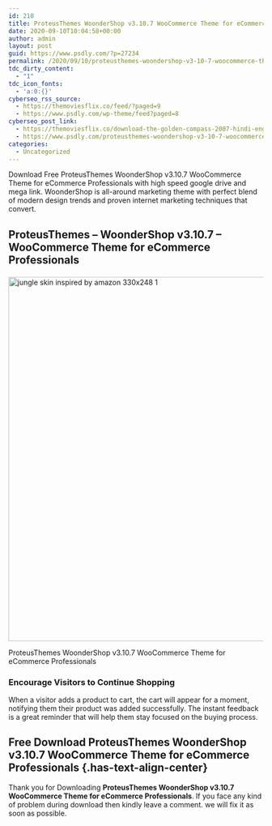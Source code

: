 ```yaml
---
id: 210
title: ProteusThemes WoonderShop v3.10.7 WooCommerce Theme for eCommerce Professionals
date: 2020-09-10T10:04:58+00:00
author: admin
layout: post
guid: https://www.psdly.com/?p=27234
permalink: /2020/09/10/proteusthemes-woondershop-v3-10-7-woocommerce-theme-for-ecommerce-professionals/
tdc_dirty_content:
  - "1"
tdc_icon_fonts:
  - 'a:0:{}'
cyberseo_rss_source:
  - https://themoviesflix.co/feed/?paged=9
  - https://www.psdly.com/wp-theme/feed?paged=8
cyberseo_post_link:
  - https://themoviesflix.co/download-the-golden-compass-2007-hindi-english-480p-720-1080p/
  - https://www.psdly.com/proteusthemes-woondershop-v3-10-7-woocommerce-theme-for-ecommerce-professionals
categories:
  - Uncategorized
---
```

Download Free ProteusThemes WoonderShop v3.10.7 WooCommerce Theme for eCommerce Professionals with high speed google drive and mega link. WoonderShop is all-around marketing theme with perfect blend of modern design trends and proven internet marketing techniques that convert.

## **ProteusThemes – WoonderShop v3.10.7 – WooCommerce Theme for eCommerce Professionals**<figure class="wp-block-image size-large is-resized">

<img loading="lazy" src="https://i1.wp.com/www.psdly.com/wp-content/uploads/2020/09/jungle-skin-inspired-by-amazon-330x248-1.png?resize=957%2C719&ssl=1" alt="jungle skin inspired by amazon 330x248 1" class="wp-image-27235" width="957" height="719" srcset="https://i1.wp.com/www.psdly.com/wp-content/uploads/2020/09/jungle-skin-inspired-by-amazon-330x248-1.png?w=330&ssl=1 330w, https://i1.wp.com/www.psdly.com/wp-content/uploads/2020/09/jungle-skin-inspired-by-amazon-330x248-1.png?resize=300%2C225&ssl=1 300w" sizes="(max-width: 957px) 100vw, 957px" title="ProteusThemes WoonderShop v3.10.7 WooCommerce Theme for eCommerce Professionals 2" data-recalc-dims="1" /> <figcaption>ProteusThemes WoonderShop v3.10.7 WooCommerce Theme for eCommerce Professionals</figcaption></figure> 

### Encourage Visitors to Continue Shopping

When a visitor adds a product to cart, the cart will appear for a moment, notifying them their product was added successfully. The instant feedback is a great reminder that will help them stay focused on the buying process.

## **Free Download ProteusThemes WoonderShop v3.10.7 WooCommerce Theme for eCommerce Professionals** {.has-text-align-center}

Thank you for Downloading&nbsp;**ProteusThemes WoonderShop v3.10.7 WooCommerce Theme for eCommerce Professionals**. If you face any kind of problem during download then kindly leave a comment. we will fix it as soon as possible.